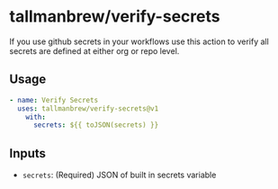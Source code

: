 # tallmanbrew/verify-secrets

If you use github secrets in your workflows use this action to verify all secrets are defined at either org or repo level.

## Usage
```yml
- name: Verify Secrets
  uses: tallmanbrew/verify-secrets@v1
    with:
      secrets: ${{ toJSON(secrets) }}
```

## Inputs
- `secrets`: (Required) JSON of built in secrets variable